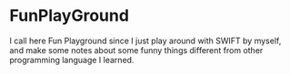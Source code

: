 # FunPlayGround
I call here Fun Playground since I just play around with SWIFT by myself, and make some notes about some funny things different from other programming language I learned.
